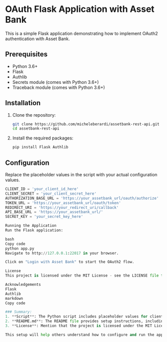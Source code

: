 # OAuth Flask Application with Asset Bank

This is a simple Flask application demonstrating how to implement OAuth2 authentication with Asset Bank.

## Prerequisites

- Python 3.6+
- Flask
- Authlib
- Secrets module (comes with Python 3.6+)
- Traceback module (comes with Python 3.6+)

## Installation

1. Clone the repository:
    ```bash
    git clone https://github.com/micheleberardi/assetbank-rest-api.git
    cd assetbank-rest-api
    ```

2. Install the required packages:
    ```bash
    pip install Flask Authlib
    ```

## Configuration

Replace the placeholder values in the script with your actual configuration values.

```python
CLIENT_ID = 'your_client_id_here'
CLIENT_SECRET = 'your_client_secret_here'
AUTHORIZATION_BASE_URL = 'https://your_assetbank_url/oauth/authorize'
TOKEN_URL = 'https://your_assetbank_url/oauth/token'
REDIRECT_URI = 'https://your_redirect_uri/callback'
API_BASE_URL = 'https://your_assetbank_url/'
SECRET_KEY = 'your_secret_key_here'

Running the Application
Run the Flask application:

bash
Copy code
python app.py
Navigate to http://127.0.0.1:22017 in your browser.

Click on "Login with Asset Bank" to start the OAuth2 flow.

License
This project is licensed under the MIT License - see the LICENSE file for details.

Acknowledgements
Flask
Authlib
markdown
Copy code

### Summary:
1. **Script**: The Python script includes placeholder values for client ID, client secret, and URLs.
2. **README.md**: The README file provides setup instructions, including prerequisites, installation steps, configuration details, and how to run the application.
3. **License**: Mention that the project is licensed under the MIT License (you should add a LICENSE file if you include this in the README).

This setup will help others understand how to configure and run the application with
